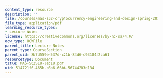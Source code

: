 ```yaml
---
content_type: resource
description: ''
file: /courses/mas-s62-cryptocurrency-engineering-and-design-spring-2018/514721f6465bb8b666b656744203d134_MAS-S62S18-lec18.pdf
file_type: application/pdf
learning_resource_types:
- Lecture Notes
license: https://creativecommons.org/licenses/by-nc-sa/4.0/
ocw_type: OCWFile
parent_title: Lecture Notes
parent_type: CourseSection
parent_uid: 8b7d559e-537d-c21b-84d6-c93184a2ca61
resourcetype: Document
title: MAS-S62S18-lec18.pdf
uid: 514721f6-465b-b8b6-66b6-56744203d134
---
```

